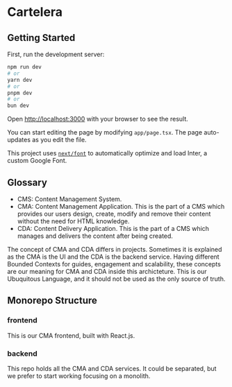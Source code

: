 # Cartelera

## Getting Started

First, run the development server:

```bash
npm run dev
# or
yarn dev
# or
pnpm dev
# or
bun dev
```

Open [http://localhost:3000](http://localhost:3000) with your browser to see the result.

You can start editing the page by modifying `app/page.tsx`. The page auto-updates as you edit the file.

This project uses [`next/font`](https://nextjs.org/docs/basic-features/font-optimization) to automatically optimize and load Inter, a custom Google Font.

## Glossary
- CMS: Content Management System.
- CMA: Content Management Application. This is the part of a CMS which provides our users design, create, modify and remove their content without the need for HTML knowledge.
- CDA: Content Delivery Application. This is the part of a CMS which manages and delivers the content after being created.

The concept of CMA and CDA differs in projects. Sometimes it is explained as the CMA is the UI and the CDA is the backend service. Having different Bounded Contexts for guides, engagement and scalability, these concepts are our meaning for CMA and CDA inside this archicteture. This is our Ubuquitous Language, and it should not be used as the only source of truth.

## Monorepo Structure

### frontend

This is our CMA frontend, built with React.js.

### backend

This repo holds all the CMA and CDA services. It could be separated, but we prefer to start working focusing on a monolith.
